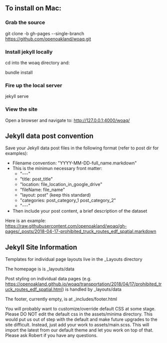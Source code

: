 ## To install on Mac:

### Grab the source
git clone -b gh-pages --single-branch  https://github.com/openoakland/woaq.git

### Install jekyll locally
cd into the woaq directory and:

bundle install

### Fire up the local server
jekyll serve

### View the site
Open a browser and navigate to: http://127.0.0.1:4000/woaq/

## Jekyll data post convention
Save your Jekyll data post files in the following format (refer to post dir for examples):

* Filename convention: "YYYY-MM-DD-full_name.markdown"
* This is the minimun necessary front matter:
  * "---" 
  * "title: post_title"
  * "location: file_location_in_google_drive"
  * "fileName: file_name"
  * "layout: post" (keep this standard)
  * "categories: post_category_1 post_category_2"
  * "---"
* Then include your post content, a brief description of the dataset

Here is an example: https://raw.githubusercontent.com/openoakland/woaq/gh-pages/_posts/2018-04-17-prohibited_truck_routes_edf_spatial.markdown

## Jekyll Site Information

Templates for individual page layouts live in the _Layouts directory

The homepage is is _layouts/data 

Post styling on individual data pages (e.g. https://openoakland.github.io/woaq/transportation/2018/04/17/prohibited_truck_routes_edf_spatial.html) is handled by _layouts/data 

The footer, currently empty, is at _includes/footer.html

You will probably want to customize/override default CSS at some stage. Please DO NOT edit the default css in the assets/minima directory. This would put us out of step with the default and make future upgrades to the site difficult. Instead, just add your work to assets/main.scss. This will import the latest from our default theme and let you work on top of that. Please ask Robert if you have any questions.
